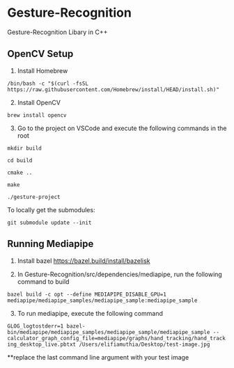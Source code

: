 # Gesture-Recognition
Gesture-Recognition Libary in C++

## OpenCV Setup
1. Install Homebrew
   
```/bin/bash -c "$(curl -fsSL https://raw.githubusercontent.com/Homebrew/install/HEAD/install.sh)"```

2. Install OpenCV
   
```brew install opencv```

3. Go to the project on VSCode and execute the following commands in the root

```mkdir build```

```cd build```

```cmake ..```

```make```

```./gesture-project```

To locally get the submodules:

```git submodule update --init```

## Running Mediapipe
1. Install bazel https://bazel.build/install/bazelisk

2. In Gesture-Recognition/src/dependencies/mediapipe, run the following command to build

```bazel build -c opt --define MEDIAPIPE_DISABLE_GPU=1 mediapipe/mediapipe_samples/mediapipe_sample:mediapipe_sample```

3. To run mediapipe, execute the following command

```GLOG_logtostderr=1 bazel-bin/mediapipe/mediapipe_samples/mediapipe_sample/mediapipe_sample --calculator_graph_config_file=mediapipe/graphs/hand_tracking/hand_tracking_desktop_live.pbtxt /Users/elifiamuthia/Desktop/test-image.jpg```

**replace the last command line argument with your test image
